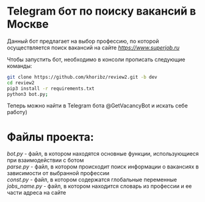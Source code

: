 # Telegram бот по поиску вакансий в Москве

Данный бот предлагает на выбор профессию, по которой осуществляется поиск вакансий
на сайте *https://www.superjob.ru*

Чтобы запустить бот, необходимо в консоли прописать следующие команды:
``` bash
git clone https://github.com/khoribz/review2.git -b dev
cd review2
pip3 install -r requirements.txt
python3 bot.py;
```
Теперь можно найти в Telegram бота @GetVacancyBot и искать себе работу)


# Файлы проекта:
_bot.py_ - файл, в котором находятся основные функции, использующиеся при взаимодействии с ботом   
_parse.py_ - файл, в котором происходит поиск информации о вакансиях в зависимости от выбранной профессии   
_const.py_ - файл, в котором содержатся глобальные переменные   
_jobs_name.py_ - файл, в котором находится словарь из профессии и ее части адреса на сайте   
